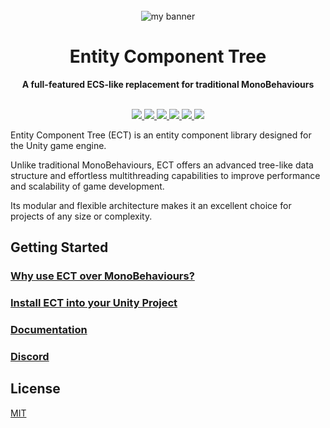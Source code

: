 <div align="center">
  <br>
  <img src="https://user-images.githubusercontent.com/35436522/221697419-85c956f5-31bf-45bd-b74f-4898ffae2999.png" alt="my banner">
  <h1>Entity Component Tree</h1>
  <strong>A full-featured ECS-like replacement for traditional MonoBehaviours</strong>
</div>
<br>
<p align="center">
  <a href="https://github.com/knowlife4/ECT/releases">
    <img src="https://img.shields.io/github/v/release/knowlife4/ect?style=flat" style="max-width: 100%;">
  </a>
  <a href="https://github.com/knowlife4/ECT/commits">
    <img src="https://img.shields.io/github/last-commit/knowlife4/ect" style="max-width: 100%;">
  </a>
  <a href="https://github.com/knowlife4/ECT/stargazers">
    <img src="https://img.shields.io/github/stars/knowlife4/ect?color=orange" style="max-width: 100%;">
  </a>
  <a href="https://github.com/knowlife4/ECT/blob/main/LICENSE">
    <img src="https://img.shields.io/github/license/knowlife4/ect?color=red" style="max-width: 100%;">
  </a>
  <a href="unityhub://2022.2.9f1/1cc571a6ec95">
    <img src="https://img.shields.io/badge/unity-2022.2.9-blueviolet?style=flat" style="max-width: 100%;">
  </a>
  <a href="https://discord.gg/yMvG7DC">
    <img src="https://img.shields.io/discord/404073310524014592" style="max-width: 100%;">
  </a>
</p>

Entity Component Tree (ECT) is an entity component library designed for the Unity game engine.

Unlike traditional MonoBehaviours, ECT offers an advanced tree-like data structure and effortless multithreading capabilities to improve performance and scalability of game development.

Its modular and flexible architecture makes it an excellent choice for projects of any size or complexity.

## Getting Started

### [Why use ECT over MonoBehaviours?](https://github.com/knowlife4/ECT/wiki/1.-What-is-Entity-Component-Tree%3F)

### [Install ECT into your Unity Project](https://github.com/knowlife4/ECT/wiki/2.-Installing-ECT)

### [Documentation](https://github.com/knowlife4/ECT/wiki/)

### [Discord](https://discord.gg/yMvG7DC)

## License

[MIT](https://github.com/knowlife4/ECT/blob/main/LICENSE)
